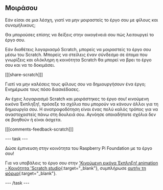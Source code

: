 ## Μοιράσου

Εάν είσαι σε μια λέσχη, γιατί να μην μοιραστείς το έργο σου με φίλους και συνομήλικους;

Θα μπορούσες επίσης να δείξεις στην οικογένειά σου πώς λειτουργεί το έργο σου.

Εάν διαθέτεις λογαριασμό Scratch, μπορείς να μοιραστείς το έργο σου μέσω του Scratch. Μπορείς να στείλεις έναν σύνδεσμο σε άτομα που γνωρίζεις και ολόκληρη η κοινότητα Scratch θα μπορεί να βρει το έργο σου και να το δοκιμάσει.

[[[share-scratch]]]

Γιατί να μην καλέσεις τους φίλους σου να δημιουργήσουν ένα έργο; Ενημέρωσε τους πόσο διασκέδασες.

Αν έχεις λογαριασμό Scratch και μοιράστηκες το έργο σου! κινούμενη εικόνα Έκπληξη!, πρόσεξε τα σχόλια που μπορούν να κάνουν άλλοι για τη δημιουργία σου. Η ανατροφοδότηση είναι ένας πολύ καλός τρόπος για να αναστοχαστείς πάνω στη δουλειά σου. Αγνόησε οποιαδήποτε σχόλια δεν σε βοηθούν ή είναι άσχετα.

[[[comments-feedback-scratch]]]

--- task ---

Δώσε έμπνευση στην κοινότητα του Raspberry Pi Foundation με το έργο σου!

Για να υποβάλεις το έργο σου στην ['Κινούμενη εικόνα Έκπληξη! animation - Κοινότητα 'Scratch studio](https://scratch.mit.edu/studios/29079784){:target="_blank"}, συμπλήρωσε [αυτήν τη φόρμα](https://form.raspberrypi.org/f/community-project-submissions){:target="_blank"}.

--- /task ---
